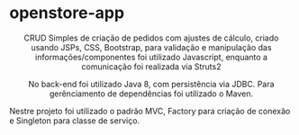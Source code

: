 # openstore-app


<p align="center">CRUD Simples de criação de pedidos com ajustes de cálculo, criado usando JSPs, CSS, Bootstrap, para validação e manipulação das informações/componentes foi utilizado Javascript, enquanto a comunicação foi realizada via Struts2</p>
<p align="center">No back-end foi utilizado Java 8, com persistência via JDBC. Para gerênciamento de dependências foi utilizado o Maven.</p>


Nestre projeto foi utilizado o padrão MVC, Factory para criação de conexão e Singleton para classe de serviço.

